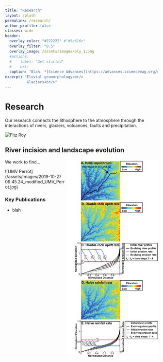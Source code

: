 ```yaml
---
title: "Research"
layout: splash
permalink: /research/
author_profile: false
classes: wide
header:
  overlay_color: "#222222" #"#5e616c"
  overlay_filter: "0.5"
  overlay_image: /assets/images/oly_1.png
  #actions:
  #  - label: "Get started"
  #    url: 
  caption: "Blah. *[Science Advances](https://advances.sciencemag.org/content/5/1/eaav2366/)*"
excerpt: "Fluvial geomorphology<br/>
          Glaciers<br/>"
---
```


# Research

Our research connects the lithosphere to the atmosphere through the interactions of rivers, glaciers, volcanoes, faults and precipitation. 

![Fitz Roy](/assets/images/GroupFitzRoy.JPG)

## River incision and landscape evolution

<img align="right" src="/assets/images/figure_1_v2.png" alt="RiverEvolve" width="300px">

We work to find...



![UMV Perrot](/assets/images/2019-10-27 09.45.24_modified_UMV_Perrot.jpg)

### Key Publications

* blah
